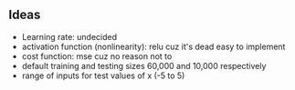 ## Ideas
- Learning rate: undecided 
- activation function (nonlinearity): relu cuz it's dead easy to implement
- cost function: mse cuz no reason not to
- default training and testing sizes 60,000 and 10,000 respectively
- range of inputs for test values of x (-5 to 5)
